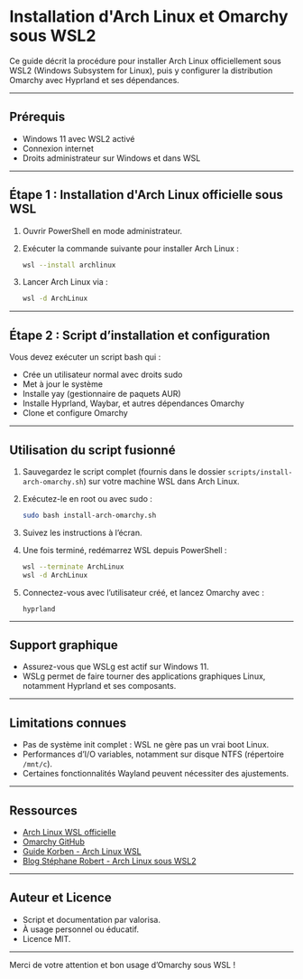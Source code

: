 # Installation d'Arch Linux et Omarchy sous WSL2

Ce guide décrit la procédure pour installer Arch Linux officiellement sous WSL2 (Windows Subsystem for Linux), puis y configurer la distribution Omarchy avec Hyprland et ses dépendances.

---

## Prérequis

- Windows 11 avec WSL2 activé
- Connexion internet
- Droits administrateur sur Windows et dans WSL

---

## Étape 1 : Installation d'Arch Linux officielle sous WSL

1. Ouvrir PowerShell en mode administrateur.
2. Exécuter la commande suivante pour installer Arch Linux :

   ```bash
   wsl --install archlinux
   ```

3. Lancer Arch Linux via :

   ```bash
   wsl -d ArchLinux
   ```

---

## Étape 2 : Script d’installation et configuration

Vous devez exécuter un script bash qui :

- Crée un utilisateur normal avec droits sudo
- Met à jour le système
- Installe yay (gestionnaire de paquets AUR)
- Installe Hyprland, Waybar, et autres dépendances Omarchy
- Clone et configure Omarchy

---

## Utilisation du script fusionné

1. Sauvegardez le script complet (fournis dans le dossier `scripts/install-arch-omarchy.sh`) sur votre machine WSL dans Arch Linux.
2. Exécutez-le en root ou avec sudo :

   ```bash
   sudo bash install-arch-omarchy.sh
   ```

3. Suivez les instructions à l’écran.
4. Une fois terminé, redémarrez WSL depuis PowerShell :

   ```bash
   wsl --terminate ArchLinux
   wsl -d ArchLinux
   ```

5. Connectez-vous avec l’utilisateur créé, et lancez Omarchy avec :

   ```shell
   hyprland
   ```

---

## Support graphique

- Assurez-vous que WSLg est actif sur Windows 11.
- WSLg permet de faire tourner des applications graphiques Linux, notamment Hyprland et ses composants.

---

## Limitations connues

- Pas de système init complet : WSL ne gère pas un vrai boot Linux.
- Performances d’I/O variables, notamment sur disque NTFS (répertoire `/mnt/c`).
- Certaines fonctionnalités Wayland peuvent nécessiter des ajustements.

---

## Ressources

- [Arch Linux WSL officielle](https://wiki.archlinux.org/title/Install_Arch_Linux_on_WSL)
- [Omarchy GitHub](https://github.com/basecamp/omarchy)
- [Guide Korben - Arch Linux WSL](https://korben.info/arch-linux-officiel-wsl-windows-microsoft.html)
- [Blog Stéphane Robert - Arch Linux sous WSL2](https://blog.stephane-robert.info/post/wsl2-archlinux/)

---

## Auteur et Licence

- Script et documentation par valorisa.
- À usage personnel ou éducatif.
- Licence MIT.

---

Merci de votre attention et bon usage d’Omarchy sous WSL !
